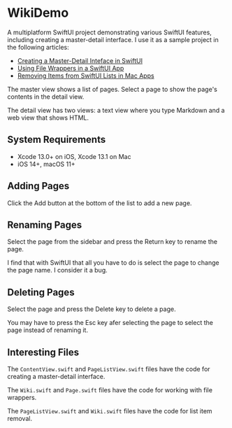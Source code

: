 # WikiDemo

A multiplatform SwiftUI project demonstrating various SwiftUI features, including creating a master-detail interface. I use it as a sample project in the following articles:

* [Creating a Master-Detail Inteface in SwiftUI](https://www.swiftdevjournal.com/creating-a-master-detail-inteface-in-swiftui/)
* [Using File Wrappers in a SwiftUI App](https://www.swiftdevjournal.com/using-file-wrappers-in-a-swiftui-app/)
* [Removing Items from SwiftUI Lists in Mac Apps](https://www.swiftdevjournal.com/removing-items-from-swiftui-lists-in-mac-apps/)

The master view shows a list of pages. Select a page to show the page's contents in the detail view.

The detail view has two views: a text view where you type Markdown and a web view that shows HTML.

## System Requirements

* Xcode 13.0+ on iOS, Xcode 13.1 on Mac
* iOS 14+, macOS 11+

## Adding Pages

Click the Add button at the bottom of the list to add a new page.

## Renaming Pages

Select the page from the sidebar and press the Return key to rename the page.

I find that with SwiftUI that all you have to do is select the page to change the page name. I consider it a bug.

## Deleting Pages

Select the page and press the Delete key to delete a page.

You may have to press the Esc key afer selecting the page to select the page instead of renaming it.

## Interesting Files

The `ContentView.swift` and `PageListView.swift` files have the code for creating a master-detail interface.

The `Wiki.swift` and `Page.swift` files have the code for working with file wrappers.

The `PageListView.swift` and `Wiki.swift` files have the code for list item removal.

